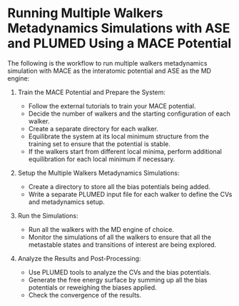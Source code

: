 # Running Multiple Walkers Metadynamics Simulations with ASE and PLUMED Using a MACE Potential

The following is the workflow to run multiple walkers metadynamics simulation with MACE as the interatomic potential and ASE as the MD engine:

1. Train the MACE Potential and Prepare the System:
   - Follow the external tutorials to train your MACE potential.
   - Decide the number of walkers and the starting configuration of each walker.
   - Create a separate directory for each walker.
   - Equilibrate the system at its local minimum structure from the training set to ensure that the potential is stable.
   - If the walkers start from different local minima, perform additional equilibration for each local minimum if necessary.
  
2. Setup the Multiple Walkers Metadynamics Simulations:
   - Create a directory to store all the bias potentials being added.
   - Write a separate PLUMED input file for each walker to define the CVs and metadynamics setup.
  
3. Run the Simulations:
   - Run all the walkers with the MD engine of choice.
   - Monitor the simulations of all the walkers to ensure that all the metastable states and transitions of interest are being explored.
  
4. Analyze the Results and Post-Processing:
   - Use PLUMED tools to analyze the CVs and the bias potentials.
   - Generate the free energy surface by summing up all the bias potentials or reweighing the biases applied.
   - Check the convergence of the results.
